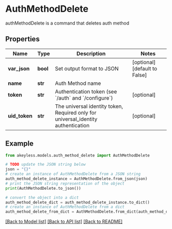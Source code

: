 # AuthMethodDelete

authMethodDelete is a command that deletes auth method

## Properties

Name | Type | Description | Notes
------------ | ------------- | ------------- | -------------
**var_json** | **bool** | Set output format to JSON | [optional] [default to False]
**name** | **str** | Auth Method name | 
**token** | **str** | Authentication token (see &#x60;/auth&#x60; and &#x60;/configure&#x60;) | [optional] 
**uid_token** | **str** | The universal identity token, Required only for universal_identity authentication | [optional] 

## Example

```python
from akeyless.models.auth_method_delete import AuthMethodDelete

# TODO update the JSON string below
json = "{}"
# create an instance of AuthMethodDelete from a JSON string
auth_method_delete_instance = AuthMethodDelete.from_json(json)
# print the JSON string representation of the object
print(AuthMethodDelete.to_json())

# convert the object into a dict
auth_method_delete_dict = auth_method_delete_instance.to_dict()
# create an instance of AuthMethodDelete from a dict
auth_method_delete_from_dict = AuthMethodDelete.from_dict(auth_method_delete_dict)
```
[[Back to Model list]](../README.md#documentation-for-models) [[Back to API list]](../README.md#documentation-for-api-endpoints) [[Back to README]](../README.md)


